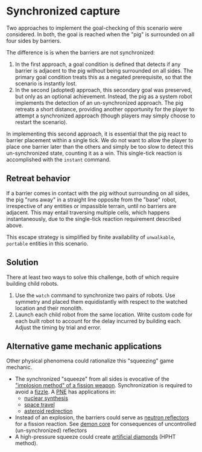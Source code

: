 # Synchronized capture

Two approaches to implement the goal-checking of this scenario were considered.
In both, the goal is reached when the "pig" is surrounded on all four sides by barriers.

The difference is is when the barriers are not synchronized:
1. In the first approach, a goal condition is defined that detects if any barrier is adjacent to the pig without being surrounded on all sides. The primary goal condition treats this as a negated prerequisite, so that the scenario is instantly lost.
2. In the second (adopted) approach, this secondary goal was preserved, but only as an optional achievement. Instead, the pig as a system robot implements the detection of an un-synchronized approach. The pig retreats a short distance, providing another opportunity for the player to attempt a synchronized approach (though players may simply choose to restart the scenario).

In implementing this second approach, it is essential that the pig react to barrier placement within a single tick. We do not want to allow the player to place one barrier later than the others and simply be too slow to detect this un-synchronized state, counting it as a win. This single-tick reaction is accomplished with the `instant` command.

## Retreat behavior
If a barrier comes in contact with the pig without surrounding on all sides, the pig "runs away" in a straight line opposite from the "base" robot, irrespective of any entities or impassible terrain, until no barriers are adjacent. This may entail traversing multiple cells, which happens instantaneously, due to the single-tick reaction requirement described above.

This escape strategy is simplified by finite availability of `unwalkable`, `portable` entities in this scenario.

## Solution

There at least two ways to solve this challenge, both of which require building child robots.
1. Use the `watch` command to synchronize two pairs of robots. Use symmetry and placed them equidistantly with respect to the watched location and their monolith.
2. Launch each child robot from the same location. Write custom code for each built robot to account for the delay incurred by building each. Adjust the timing by trial and error.

## Alternative game mechanic applications

Other physical phenomena could rationalize this "squeezing" game mechanic.

* The synchronized "squeeze" from all sides is evocative of the ["implosion method" of a fission weapon](https://en.wikipedia.org/wiki/Nuclear_weapon#/media/File:Fission_bomb_assembly_methods.svg). Synchronization is required to avoid a [fizzle](https://en.wikipedia.org/wiki/Fizzle_(nuclear_explosion)).  A [PNE](https://en.wikipedia.org/wiki/Peaceful_nuclear_explosion) has applications in:
    * [nuclear synthesis](https://en.wikipedia.org/wiki/Synthesis_of_precious_metals)
    * [space travel](https://en.wikipedia.org/wiki/Nuclear_pulse_propulsion)
    * [asteroid redirection](https://en.wikipedia.org/wiki/Asteroid_impact_avoidance)
* Instead of an explosion, the barriers could serve as [neutron reflectors](https://en.wikipedia.org/wiki/Neutron_reflector) for a fission reaction. See [demon core](https://en.wikipedia.org/wiki/Demon_core) for consequences of uncontrolled (un-synchronized) reflectors
* A high-pressure squeeze could create [artificial diamonds](https://en.wikipedia.org/wiki/Synthetic_diamond) (HPHT method).

